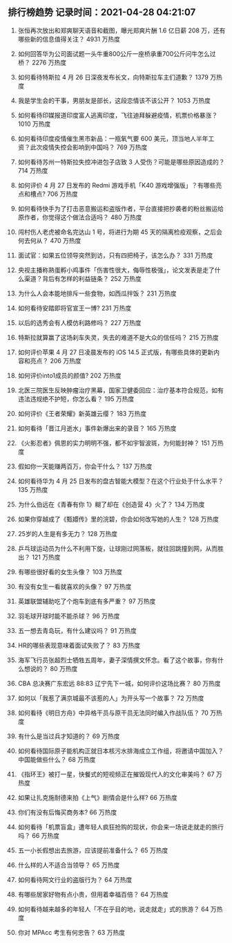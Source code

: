 
## 排行榜趋势 记录时间：2021-04-28 04:21:07
  
  1. 张恒再次放出和郑爽聊天语音和截图，曝光郑爽片酬 1.6 亿日薪 208 万，还有哪些新的信息值得关注？ 4931 万热度
    
  2. 如何回答华为公司面试题一头牛重800公斤一座桥承重700公斤问牛怎么过桥？ 2276 万热度
    
  3. 如何看待特斯拉 4 月 26 日深夜发布长文，向特斯拉车主们道歉？ 1379 万热度
    
  4. 我是学生会的干事，男朋友是部长，这段恋情该不该公开？ 1053 万热度
    
  5. 如何看待印媒报道印度富人逃离印度，飞往迪拜躲避疫情，机票价格暴涨？ 1010 万热度
    
  6. 如何看待印度疫情催生黑市新品：一瓶氧气要 600 美元，顶当地人半年工资？此次疫情失控会影响到中国吗？ 769 万热度
    
  7. 如何看待苏州一特斯拉失控冲进包子店致 3 人受伤？可能是哪些原因造成的？ 714 万热度
    
  8. 如何评价 4 月 27 日发布的 Redmi 游戏手机「K40 游戏增强版」？有哪些亮点和槽点? 706 万热度
    
  9. 如何看待快手为了打击恶意搬运和盗版作者，平台直接把抄袭者的粉丝搬运给原作者，你觉得这个做法合适吗？ 480 万热度
    
  10. 闯村伤人老虎被命名完达山 1 号，将进行为期 45 天的隔离检疫观察，之后会何去何从？ 470 万热度
    
  11. 面试官：如果五位领导突然到访，只有四把椅子，该怎么办？ 331 万热度
    
  12. 央视主播称熟蛋孵小鸡事件「伤害性很大，侮辱性极强」，论文发表是走了什么渠道？背后有怎样的利益链条？ 252 万热度
    
  13. 为什么人会本能地排斥一些食物，如西瓜拌饭？ 231 万热度
    
  14. 如何看待安踏即将官宣王一博? 231 万热度
    
  15. 以后的选秀会有人模仿利路修吗？ 227 万热度
    
  16. 特斯拉就算赢了这场刹车失灵，失去的难道不是大众的信任吗？ 215 万热度
    
  17. 如何评价苹果 4 月 27 日凌晨发布的 iOS 14.5 正式版，有哪些具体的更新内容和亮点？ 206 万热度
    
  18. 如何评价into1成员的颜值? 202 万热度
    
  19. 北医三院医生反映肿瘤治疗黑幕，国家卫健委回应：治疗基本符合规范，如有违法违规绝不护短，你怎么看？ 195 万热度
    
  20. 如何评价《王者荣耀》新英雄云缨？ 183 万热度
    
  21. 如何看待「晋江月逝水」事件新爆出来的录音？ 165 万热度
    
  22. 《火影忍者》佩恩的实力明明不强，都不如宇智波斑，为何能封神？ 151 万热度
    
  23. 假如你一天能赚两百万，你会干什么？ 137 万热度
    
  24. 如何看待华为 4 月 25 日发布的盘古智能大模型？在这个行业处于什么水平？ 135 万热度
    
  25. 为什么伯远在《青春有你 1》糊了却在《创造营 4》火了？ 134 万热度
    
  26. 如果你穿越成了《甄嬛传》里的浣碧，你会如何改写她的人生？ 128 万热度
    
  27. 25岁的人生是有多无力？ 128 万热度
    
  28. 乒乓球运动员为什么不利用下旋，让球刚过网落板，就往回跳撞到网，从而胜出？ 121 万热度
    
  29. 有哪些很好看的女生头像？ 103 万热度
    
  30. 有没有女生一看就喜欢的头像？ 97 万热度
    
  31. 英雄联盟辅助吃了个炮车到底有多严重？ 97 万热度
    
  32. 羽毛球开球时能不能杀球？ 96 万热度
    
  33. 五一想去青岛玩，有什么建议吗？ 91 万热度
    
  34. HR的哪些表现意味着面试失败了？ 83 万热度
    
  35. 海军飞行员张超烈士牺牲五周年，妻子深情撰文怀念。看了这个故事，你有什么想说的？ 80 万热度
    
  36. CBA 总决赛广东宏远 88:83 辽宁先下一城，如何评价这场比赛？ 80 万热度
    
  37. 如何以「我惹了满京城最不该惹的人」为开头写一个故事？ 72 万热度
    
  38. 如何看待《明日方舟》中异格干员与原干员无法同时编入作战队伍？ 70 万热度
    
  39. 有什么是当过兵才知道的？ 69 万热度
    
  40. 如何看待国际原子能机构正就日本核污水排海成立工作组，将邀请中国加入？中国能做些什么？ 68 万热度
    
  41. 《指环王》被打一星，快餐式的短视频正在摧毁现代人的文化审美吗？ 67 万热度
    
  42. 如果让扎克施耐德来拍《上气》剧情会是什么样? 66 万热度
    
  43. 你们有没有后悔买商务本? 66 万热度
    
  44. 如何看待「机票盲盒」遭年轻人疯狂抢购的现状，你会来一场说走就走的旅行吗？ 66 万热度
    
  45. 五一小长假想出去旅游，应该提前准备什么？ 65 万热度
    
  46. 什么样的人不适合当领导？ 65 万热度
    
  47. 如何看待网文行业的盗版行为？ 64 万热度
    
  48. 有哪些居家好物有点小贵，但用着幸福百倍？ 64 万热度
    
  49. 如何看待越来越多的年轻人「不在乎目的地，说走就走」式的旅游？ 64 万热度
    
  50. 你对 MPAcc 考生有何忠告？ 63 万热度
    